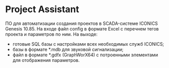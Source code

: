 ﻿# Project Assistant


ПО для автоматизации создания проектов в SCADA-системе ICONICS Genesis 10.85.
На входе файл config в формате Excel с перечнем тегов проекта и параметров по ним. 
На выходе:
- готовые SQL базы с настройками всех необходимых служб ICONICS;
- базы в формате *.mdb для звуковой сигнализации;
- файл в формате *.gdfx (GraphWorX64) с потроенными элементами для отображения параметров.


